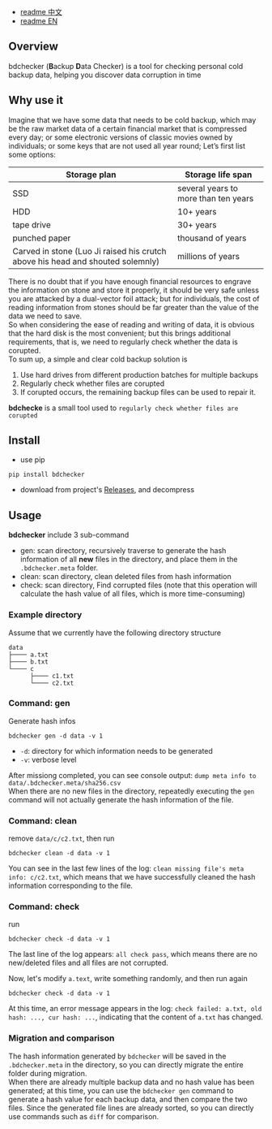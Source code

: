 * [readme 中文](./README_cn.md)
* [readme EN](./README.md)

## Overview
bdchecker (**B**ackup **D**ata Checker) is a tool for checking personal cold backup data, helping you discover data corruption in time

## Why use it
Imagine that we have some data that needs to be cold backup, which may be the raw market data of a certain financial market that is compressed every day; or some electronic versions of classic movies owned by individuals; or some keys that are not used all year round; Let’s first list some options:

| Storage plan | Storage life span |
| ---- | ---- |
| SSD | several years to more than ten years |
| HDD | 10+ years |
| tape drive | 30+ years |
| punched paper | thousand of years |
| Carved in stone (Luo Ji raised his crutch above his head and shouted solemnly) | millions of years |

There is no doubt that if you have enough financial resources to engrave the information on stone and store it properly, it should be very safe unless you are attacked by a dual-vector foil attack; but for individuals, the cost of reading information from stones should be far greater than the value of the data we need to save.  
So when considering the ease of reading and writing of data, it is obvious that the hard disk is the most convenient; but this brings additional requirements, that is, we need to regularly check whether the data is corupted.  
To sum up, a simple and clear cold backup solution is  
1. Use hard drives from different production batches for multiple backups
2. Regularly check whether files are corupted
3. If corupted occurs, the remaining backup files can be used to repair it.

**bdchecke** is a small tool used to `regularly check whether files are corupted`

## Install
* use pip
```
pip install bdchecker
```
* download from project's [Releases](https://github.com/MuggleWei/bdchecker/releases), and decompress

## Usage
**bdchecker** include 3 sub-command
* gen: scan directory, recursively traverse to generate the hash information of all **new** files in the directory, and place them in the `.bdchecker.meta` folder.
* clean: scan directory, clean deleted files from hash information
* check: scan directory, Find corrupted files (note that this operation will calculate the hash value of all files, which is more time-consuming)

### Example directory
Assume that we currently have the following directory structure
```
data
├──── a.txt
├──── b.txt
└──── c
      ├──── c1.txt
      └──── c2.txt
```

### Command: gen
Generate hash infos
```
bdchecker gen -d data -v 1
```
* `-d`: directory for which information needs to be generated
* `-v`: verbose level

After missiong completed, you can see console output: `dump meta info to data/.bdchecker.meta/sha256.csv`  
When there are no new files in the directory, repeatedly executing the `gen` command will not actually generate the hash information of the file.  

### Command: clean
remove `data/c/c2.txt`, then run
```
bdchecker clean -d data -v 1
```
You can see in the last few lines of the log: `clean missing file's meta info: c/c2.txt`, which means that we have successfully cleaned the hash information corresponding to the file.  

### Command: check
run
```
bdchecker check -d data -v 1
```
The last line of the log appears: `all check pass`, which means there are no new/deleted files and all files are not corrupted.  

Now, let's modify `a.text`, write something randomly, and then run again
```
bdchecker check -d data -v 1
```
At this time, an error message appears in the log: `check failed: a.txt, old hash: ..., cur hash: ...`, indicating that the content of `a.txt` has changed.  

### Migration and comparison
The hash information generated by `bdchecker` will be saved in the `.bdchecker.meta` in the directory, so you can directly migrate the entire folder during migration.  
When there are already multiple backup data and no hash value has been generated; at this time, you can use the `bdchecker gen` command to generate a hash value for each backup data, and then compare the two files. Since the generated file lines are already sorted, so you can directly use commands such as `diff` for comparison.
